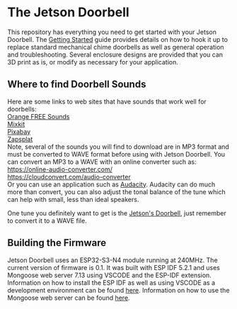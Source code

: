 # The Jetson Doorbell

This repository has everything you need to get started with your Jetson Doorbell.
The [Getting Started](/fitch22/JetsonDoorbell/docs/GettingStarted.pdf) guide provides details on how to hook it up to replace standard mechanical chime doorbells as well as general operation and troubleshooting.
Several enclosure designs are provided that you can 3D print as is, or modify as necessary for your application.

## Where to find Doorbell Sounds

Here are some links to web sites that have sounds that work well for doorbells:  
[Orange FREE Sounds](https://orangefreesounds.com/)  
[Mixkit](https://mixkit.co/free-sound-effects/doorbell/)  
[Pixabay](https://pixabay.com/sound-effects/search/doorbell/)  
[Zapsplat](https://www.zapsplat.com/)  
Note, several of the sounds you will find to download are in MP3 format and must be converted to WAVE format before using with Jetson Doorbell.
You can convert an MP3 to a WAVE with an online converter such as:  
https://online-audio-converter.com/  
https://cloudconvert.com/audio-converter  
Or you can use an application such as [Audacity](https://www.audacityteam.org/). Audacity can do much more than convert, you can also adjust the tonal balance of the tune which can help with small, less than ideal speakers.

One tune you definitely want to get is the [Jetson's Doorbell](https://orangefreesounds.com/jetsons-doorbell/), just remember to convert it to a WAVE file.

## Building the Firmware

Jetson Doorbell uses an ESP32-S3-N4 module running at 240MHz.
The current version of firmware is 0.1.
It was built with ESP IDF 5.2.1 and uses Mongoose web server 7.13 using VSCODE and the ESP-IDF extension.
Information on how to install the ESP IDF as well as using VSCODE as a development environment can be found [here](https://docs.espressif.com/projects/esp-idf/en/stable/esp32s3/index.html).
Information on how to use the Mongoose web server can be found [here](https://mongoose.ws/).
